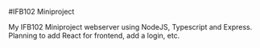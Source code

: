 #IFB102 Miniproject

My IFB102 Miniproject webserver using NodeJS, Typescript and Express. Planning to add React for frontend, add a login, etc.